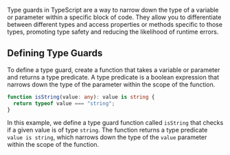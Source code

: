 Type guards in TypeScript are a way to narrow down the type of a variable or parameter within a specific block of code. They allow you to differentiate between different types and access properties or methods specific to those types, promoting type safety and reducing the likelihood of runtime errors.

## Defining Type Guards

To define a type guard, create a function that takes a variable or parameter and returns a type predicate. A type predicate is a boolean expression that narrows down the type of the parameter within the scope of the function.

```typescript
function isString(value: any): value is string {  
  return typeof value === "string";  
}
```

In this example, we define a type guard function called `isString` that checks if a given value is of type `string`. The function returns a type predicate `value is string`, which narrows down the type of the `value` parameter within the scope of the function.